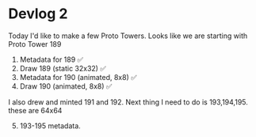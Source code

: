 # Devlog 2
Today I'd like to make a few Proto Towers.
Looks like we are starting with Proto Tower 189

1. Metadata for 189 ✅
2. Draw 189 (static 32x32) ✅
3. Metadata for 190 (animated, 8x8) ✅
4. Draw 190 (animated, 8x8) ✅

I also drew and minted 191 and 192. Next thing I need to do is 193,194,195. these are 64x64

5. 193-195 metadata.

